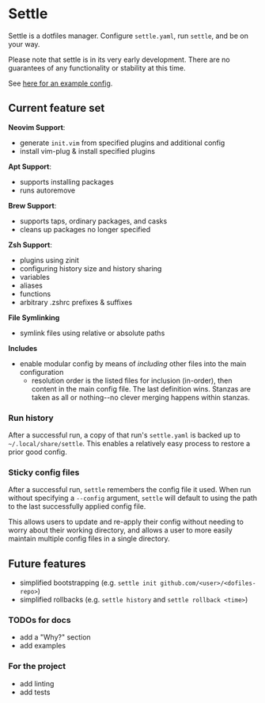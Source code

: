 # Settle

Settle is a dotfiles manager. Configure `settle.yaml`, run `settle`, and be on your way.

Please note that settle is in its very early development.
There are no guarantees of any functionality or stability at this time.

See [here for an example config](./settle.yaml).

## Current feature set

**Neovim Support**:
* generate `init.vim` from specified plugins and additional config
* install vim-plug & install specified plugins

**Apt Support**:
* supports installing packages
* runs autoremove

**Brew Support**:
* supports taps, ordinary packages, and casks
* cleans up packages no longer specified

**Zsh Support**:
* plugins using zinit
* configuring history size and history sharing
* variables
* aliases
* functions
* arbitrary .zshrc prefixes & suffixes

**File Symlinking**
* symlink files using relative or absolute paths

**Includes**
* enable modular config by means of _including_ other files into the main configuration
  * resolution order is the listed files for inclusion (in-order), then content in the main config file.
    The last definition wins. Stanzas are taken as all or nothing--no clever merging happens within stanzas.

### Run history

After a successful run, a copy of that run's `settle.yaml` is backed up to `~/.local/share/settle`.
This enables a relatively easy process to restore a prior good config.

### Sticky config files

After a successful run, `settle` remembers the config file it used.
When run without specifying a `--config` argument,
`settle` will default to using the path to the last successfully applied config file.

This allows users to update and re-apply their config without needing to worry about their working directory,
and allows a user to more easily maintain multiple config files in a single directory.

## Future features

* simplified bootstrapping (e.g. `settle init github.com/<user>/<dofiles-repo>`)
* simplified rollbacks (e.g. `settle history` and `settle rollback <time>`)

### TODOs for docs

* add a "Why?" section
* add examples

### For the project

* add linting
* add tests
